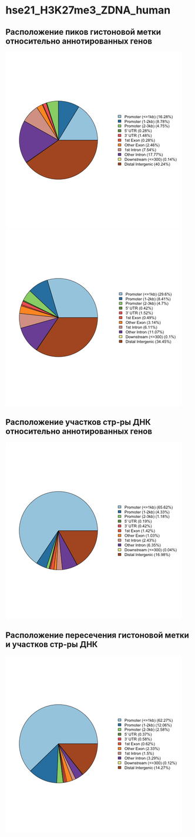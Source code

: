 # hse21_H3K27me3_ZDNA_human

## Расположение пиков гистоновой метки относительно аннотированных генов
![ENCFF152JSZ_peaks](https://github.com/manoprenko/hse21_H3K27me3_ZDNA_human/raw/master/images/chip_seeker.H3K27me3_H1.ENCFF152JSZ.hg19.filtered.plotAnnoPie.png)
![ENCFF296RYM_peaks](https://github.com/manoprenko/hse21_H3K27me3_ZDNA_human/raw/master/images/chip_seeker.H3K27me3_H1.ENCFF296RYM.hg19.filtered.plotAnnoPie.png)

## Расположение участков стр-ры ДНК относительно аннотированных генов
![DeepZ](https://github.com/manoprenko/hse21_H3K27me3_ZDNA_human/raw/master/images/chip_seeker.DeepZ.plotAnnoPie.png)

## Расположение пересечения гистоновой метки и участков стр-ры ДНК
![intersect_with_DeepZ](https://github.com/manoprenko/hse21_H3K27me3_ZDNA_human/raw/master/images/chip_seeker.H3K27me3_H1.intersect_with_DeepZ.plotAnnoPie.png)

